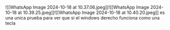 ![[WhatsApp Image 2024-10-18 at 10.37.06.jpeg]]![[WhatsApp Image 2024-10-18 at 10.39.25.jpeg]]![[WhatsApp Image 2024-10-18 at 10.40.20.jpeg]]
es una unica prueba para ver que si el windows derecho funciona como una tecla
